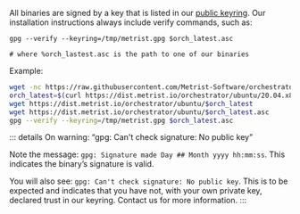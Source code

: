 All binaries are signed by a key that is listed in our [public keyring](https://raw.githubusercontent.com/Metrist-Software/orchestrator/main/dist/trustedkeys.gpg). Our installation instructions always include verify commands, such as:

```
gpg --verify --keyring=/tmp/metrist.gpg $orch_latest.asc

# where %orch_lastest.asc is the path to one of our binaries
```

Example:

```sh
wget -nc https://raw.githubusercontent.com/Metrist-Software/orchestrator/main/dist/trustedkeys.gpg -O /tmp/metrist.gpg
orch_latest=$(curl https://dist.metrist.io/orchestrator/ubuntu/20.04.x86_64.latest.txt)
wget https://dist.metrist.io/orchestrator/ubuntu/$orch_latest
wget https://dist.metrist.io/orchestrator/ubuntu/$orch_latest.asc
gpg --verify --keyring=/tmp/metrist.gpg $orch_latest.asc
```

::: details On warning: “gpg: Can't check signature: No public key”

Note the message: `gpg: Signature made Day ## Month yyyy hh:mm:ss`. This indicates the binary’s signature is valid.

You will also see: `gpg: Can't check signature: No public key`. This is to be expected and indicates that you have not, with your own private key, declared trust in our keyring. Contact us for more information.
:::
